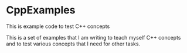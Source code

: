 # CppExamples
This is example code to test C++ concepts

This is a set of examples that I am writing to teach myself C++ concepts and to test various concepts that I need for other tasks.
